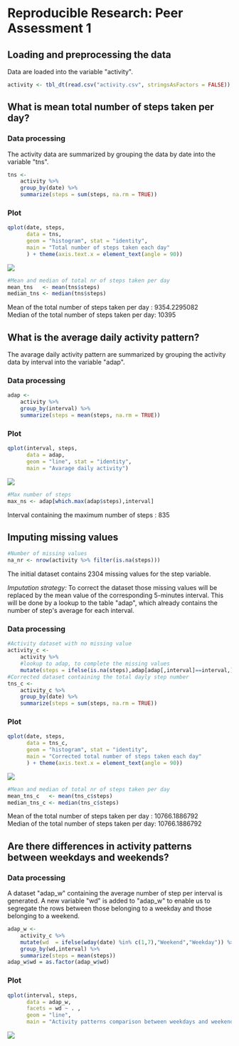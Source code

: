# Reproducible Research: Peer Assessment 1



## Loading and preprocessing the data

Data are loaded into the variable "activity". 


```r
activity <- tbl_dt(read.csv("activity.csv", stringsAsFactors = FALSE))
```

## What is mean total number of steps taken per day?

### Data processing

The activity data are summarized by grouping the data by date into the variable "tns". 


```r
tns <- 
    activity %>% 
    group_by(date) %>% 
    summarize(steps = sum(steps, na.rm = TRUE))
```

### Plot

```r
qplot(date, steps, 
      data = tns, 
      geom = "histogram", stat = "identity", 
      main = "Total number of steps taken each day"
      ) + theme(axis.text.x = element_text(angle = 90))
```

![](PA1_template_files/figure-html/unnamed-chunk-4-1.png) 


```r
#Mean and median of total nr of steps taken per day
mean_tns   <- mean(tns$steps)
median_tns <- median(tns$steps)
```
Mean of the total number of steps taken per day  : 9354.2295082  
Median of the total number of steps taken per day: 10395  

## What is the average daily activity pattern?

The avarage daily activity pattern are summarized by grouping the activity data by interval into the variable "adap".

### Data processing

```r
adap <- 
    activity %>% 
    group_by(interval) %>% 
    summarize(steps = mean(steps, na.rm = TRUE))
```
### Plot

```r
qplot(interval, steps, 
      data = adap, 
      geom = "line", stat = "identity",
      main = "Avarage daily activity")
```

![](PA1_template_files/figure-html/unnamed-chunk-7-1.png) 


```r
#Max number of steps
max_ns <- adap[which.max(adap$steps),interval]
```

Interval containing the maximum number of steps : 835  

## Imputing missing values


```r
#Number of missing values 
na_nr <- nrow(activity %>% filter(is.na(steps)))
```

The initial dataset contains 2304 missing values for the step variable.  

*Imputation strategy:*   To correct the dataset those missing values will be replaced by the mean value of the corresponding 5-minutes interval. This will be done by a lookup to the table "adap", which already contains the number of step's average for each interval. 

### Data processing

```r
#Activity dataset with no missing value
activity_c <- 
    activity %>%
    #lookup to adap, to complete the missing values
    mutate(steps = ifelse(is.na(steps),adap[adap[,interval]==interval,]$steps,steps)) 
#Corrected dataset containing the total dayly step number 
tns_c <- 
    activity_c %>% 
    group_by(date) %>% 
    summarize(steps = sum(steps, na.rm = TRUE))
```
### Plot

```r
qplot(date, steps, 
      data = tns_c, 
      geom = "histogram", stat = "identity",
      main = "Corrected total number of steps taken each day"
      ) + theme(axis.text.x = element_text(angle = 90))
```

![](PA1_template_files/figure-html/unnamed-chunk-11-1.png) 


```r
#Mean and median of total nr of steps taken per day
mean_tns_c   <- mean(tns_c$steps)
median_tns_c <- median(tns_c$steps)
```
Mean of the total number of steps taken per day  : 10766.1886792    
Median of the total number of steps taken per day: 10766.1886792 

## Are there differences in activity patterns between weekdays and weekends?

### Data processing

A dataset "adap_w" containing the average number of step per interval is generated. A new variable "wd" is added to "adap_w" to enable us to segregate the rows between those belonging to a weekday and those belonging to a  weekend. 


```r
adap_w <- 
    activity_c %>% 
    mutate(wd  = ifelse(wday(date) %in% c(1,7),"Weekend","Weekday")) %>%
    group_by(wd,interval) %>% 
    summarize(steps = mean(steps))
adap_w$wd = as.factor(adap_w$wd)
```
### Plot

```r
qplot(interval, steps, 
      data = adap_w, 
      facets = wd ~ . , 
      geom = "line",
      main = "Activity patterns comparison between weekdays and weekends?")
```

![](PA1_template_files/figure-html/unnamed-chunk-14-1.png) 
